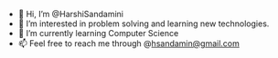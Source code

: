 - 👋 Hi, I’m @HarshiSandamini
- 👀 I’m interested in problem solving and learning new technologies.
- 🌱 I’m currently learning Computer Science
- 📫 Feel free to reach me through @hsandamin@gmail.com

<!---
HarshiSandamini/HarshiSandamini is a ✨ special ✨ repository because its `README.md` (this file) appears on your GitHub profile.
You can click the Preview link to take a look at your changes.
--->
